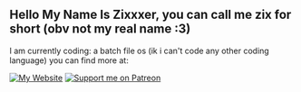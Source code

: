 ## Hello My Name Is Zixxxer, you can call me zix for short (obv not my real name :3)

I am currently coding: a batch file os (ik i can't code any other coding language)
you can find more at:

[![My Website](https://img.shields.io/badge/MY_WEBSITE-FF69B4?style=for-the-badge&logo=diaspora&logoColor=white)](https://zixthenerd.github.io/ZixTheNerdWebsite/)  [![Support me on Patreon](https://img.shields.io/badge/MY%20PATREON-FF424D?style=for-the-badge&logo=patreon&logoColor=white)](https://www.patreon.com/posts/139345926?pr=true&cr=true&forSale=true)


